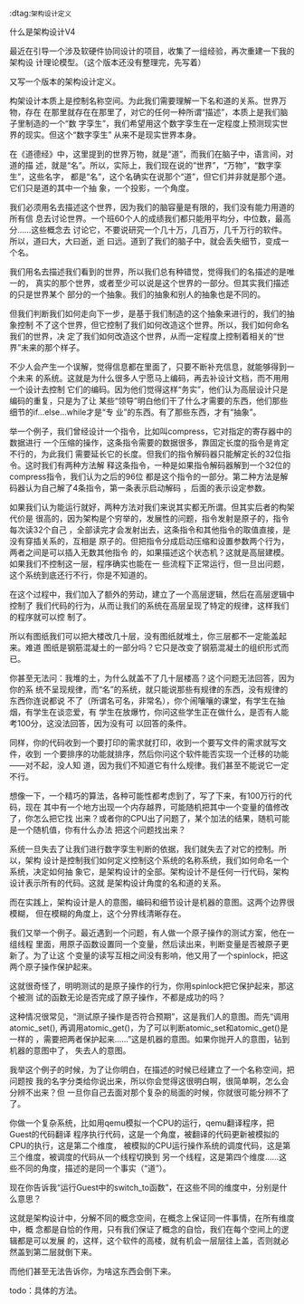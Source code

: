         
:dtag:`架构设计定义`

什么是架构设计V4

最近在引导一个涉及软硬件协同设计的项目，收集了一组经验，再次重建一下我的架构设
计理论模型。（这个版本还没有整理完，先写着）

又写一个版本的架构设计定义。

构架设计本质上是控制名称空间。为此我们需要理解一下名和道的关系。世界万物，存在
在那里就存在在那里了，对它的任何一种所谓“描述”，本质上是我们脑子里制造的一个“数
字孪生”，我们希望用这个数字孪生在一定程度上预测现实世界的现实。但这个“数字孪生”
从来不是现实世界本身。

在《道德经》中，这里提到的世界万物，就是“道”，而我们在脑子中，语言间，对道的描
述，就是“名”。所以，实际上，我们现在说的“世界”，“万物”，“数字孪生”，这些名字，
都是“名”，这个名确实在说那个“道”，但它们并非就是那个道。它们只是道的其中一个抽
象，一个投影，一个角度。

我们必须用名去描述这个世界，因为我们的脑容量是有限的，我们没有能力用道的所有信
息去讨论世界。一个班60个人的成绩我们都只能用平均分，中位数，最高分……这些概念去
讨论它，不要说研究一个几十万，几百万，几千万行的软件。所以，道曰大，大曰逝，逝
曰远。道到了我们的脑子中，就会丢失细节，变成一个名。

我们用名去描述我们看到的世界，所以我们总有种错觉，觉得我们的名描述的是唯一的，
真实的那个世界，或者至少可以说是这个世界的一部分。但其实我们描述的只是世界某个
部分的一个抽象。我们的抽象和别人的抽象也是不同的。

但我们判断我们如何走向下一步，是基于我们制造的这个抽象来进行的，我们的抽象控制
不了这个世界，但它控制了我们如何改造这个世界。所以，我们如何命名我们的世界，决
定了我们如何改造这个世界，从而一定程度上控制着相关的“世界”未来的那个样子。

不少人会产生一个误解，觉得信息都在里面了，只要不断补充信息，就能够得到一个未来
的系统。这就是为什么很多人宁愿马上编码，再去补设计文档，而不用用一个设计去控制
它们的编码。因为他们觉得这样“务实”，他们认为高层设计只是编码的重复，只是为了让
某些“领导”明白他们干了什么才需要的东西，他们那些细节的if...else...while才是“专
业”的东西。有了那些东西，才有“抽象”。

举一个例子，我们曾经设计一个指令，比如叫compress，它对指定的寄存器中的数据进行
一个压缩的操作，这条指令需要的数据很多，靠固定长度的指令是肯定不行的，为此我们
需要延长它的长度。但我们的指令解码器只能解定长的32位指令。这时我们有两种方法解
释这条指令，一种是如果指令解码器解到一个32位的compress指令，我们认为之后的96位
都是这个指令的一部分。第二种方法是解码器认为自己解了4条指令，第一条表示启动解码
，后面的表示设定参数。

如果我们认为能运行就好，两种方法对我们来说其实都无所谓。但其实后者的构架代价是
很高的，因为架构是个穷举的，发展性的问题，指令发射是原子的，指令每次读32个自己
，全部读完才会发射出去，这条指令和其他指令的取值直接，是没有穿插关系的，互相是
原子的。但把指令分成启动压缩和设置参数两个行为，两者之间是可以插入无数其他指令
的，如果描述这个状态机？这就是高层建模。如果我们不控制这一层，程序确实也能在一
些流程下正常运行，但一旦出问题，这个系统到底还行不行，你是不知道的。

在这个过程中，我们加入了额外的劳动，建立了一个高层逻辑，然后在高层逻辑中控制了
我们代码的行为，从而让我们的系统在高层呈现了特定的规律，这样我们的程序就可以控
制了。

所以有图纸我们可以把大楼改几十层，没有图纸就堆土，你三层都不一定能盖起来。难道
图纸是钢筋混凝土的一部分吗？它只是改变了钢筋混凝土的组织形式而已。

你甚至无法问：我堆的土，为什么就盖不了几十层楼高？这个问题无法回答，因为你的系
统不呈现规律，而“名”的系统，就只能说那些有规律的东西，没有规律的东西你连说都说
不了（所谓名可名，非常名），你个闹嚷嚷的课堂，有学生在抽烟，有学生在谈恋爱，有
学生在放爆竹，你问这些学生正在做什么，是否有人能考100分，这没法回答，因为没有可
以回答的条件。

同样，你的代码收到一个要打印的需求就打印，收到一个要写文件的需求就写文件，收到
一个要排序的功能就排序，然后你问这个软件能否实现一个迁移的功能——对不起，没人知
道，因为我们不知道它有什么规律。我们甚至不能说它一定不行。

想像一下，一个精巧的算法，各种可能性都考虑到了，写了下来，有100万行的代码，现在
其中有一个地方出现一个内存越界，可能随机把其中一个变量的值修改了，你怎么把它找
出来？或者你的CPU出了问题了，某个加法的结果，随机可能是一个随机值，你有什么办法
把这个问题找出来？

系统一旦失去了让我们进行数字孪生判断的依据，我们就失去了对它的控制。所以，架构
设计是控制我们如何定义控制这个系统的名称系统，我们如何命名一个系统，决定如何抽
象它，是架构设计的全部。架构设计不是任何一行代码，架构设计表示所有的代码。这就
是架构设计角度的名和道的关系。

而在实践上，架构设计是人的意图，编码和细节设计是机器的意图。这两个边界很模糊，
但在模糊的角度上，这个分界线清晰存在。

我们又举一个例子。最近遇到一个问题，有人做一个原子操作的测试方案，他在一组线程
里面，用原子函数设置同一个变量，然后读出来，判断变量是否被原子更新了。为了让这
个变量的读写互相之间没有影响，他又用了一个spinlock，把这两个原子操作保护起来。

这就很奇怪了，明明测试的是原子操作的行为，你用spinlock把它保护起来，那这个被测
试的函数无论是否完成了原子操作，不都是成功的吗？

这种情况很常见，“测试原子操作是否符合预期”，这是我们人的意图。而先“调用
atomic_set(), 再调用atomic_get()，为了可以判断atomic_set和atomic_get()是一样的
，需要把两者保护起来……”这是机器的意图。如果你抛开人的意图，钻到机器的意图中了，
失去人的意图。

我举这个例子的时候，为了让你明白，在描述的时候已经建立了一个名称空间，把问题按
我的名字分类给你说出来，所以你会觉得这很明白啊，很简单啊，怎么会分辨不出来？但
一旦你自己去面对那个复杂的局面的时候，你就很可能分辨不了了。

你做一个复杂系统，比如用qemu模拟一个CPU的运行，qemu翻译程序，把Guest的代码翻译
程序执行代码，这是一个角度，被翻译的代码更新被模拟的CPU的执行，这是第二个维度，
被模拟的CPU运行操作系统的调度代码，这是第三个维度，被调度的代码从一个线程切换到
另一个线程，这是第四个维度……这些不同的角度，描述的是同一个事实（“道”）。

现在你告诉我“运行Guest中的switch_to函数”，在这些不同的维度中，分别是什么意思？

这就是架构设计中，分解不同的概念空间，在概念上保证同一件事情，在所有维度中，概
念都是自恰的作用，只有我们保证了概念的自恰，我们在每个空间上的逻辑都是可以发展
的，这样，这个软件的高楼，就有机会一层层往上盖，否则就必然盖到第二层就倒下来。

而他们甚至无法告诉你，为啥这东西会倒下来。

todo：具体的方法。

